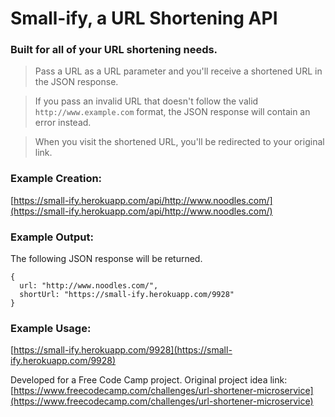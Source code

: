 
# Small-ify, a URL Shortening API

### Built for all of your URL shortening needs.

> Pass a URL as a URL parameter and you'll receive a shortened URL in the JSON response.

> If you pass an invalid URL that doesn't follow the valid `http://www.example.com` format, the JSON response will contain an error instead.

> When you visit the shortened URL, you'll be redirected to your original link.

### Example Creation:

[https://small-ify.herokuapp.com/api/http://www.noodles.com/](https://small-ify.herokuapp.com/api/http://www.noodles.com/)

### Example Output:

The following JSON response will be returned.

```
{
  url: "http://www.noodles.com/",
  shortUrl: "https://small-ify.herokuapp.com/9928"
}
```

### Example Usage:

[https://small-ify.herokuapp.com/9928](https://small-ify.herokuapp.com/9928)

Developed for a Free Code Camp project. Original project idea link: [https://www.freecodecamp.com/challenges/url-shortener-microservice](https://www.freecodecamp.com/challenges/url-shortener-microservice)
